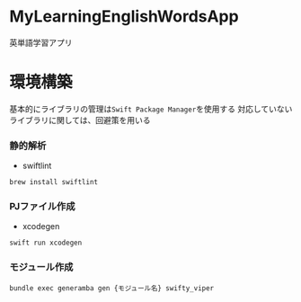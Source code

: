 # MyLearningEnglishWordsApp

英単語学習アプリ

# 環境構築
基本的にライブラリの管理は`Swift Package Manager`を使用する
対応していないライブラリに関しては、回避策を用いる
### 静的解析
- swiftlint
```
brew install swiftlint
```

### PJファイル作成
- xcodegen
```
swift run xcodegen
```

### モジュール作成
```
bundle exec generamba gen {モジュール名} swifty_viper
```
